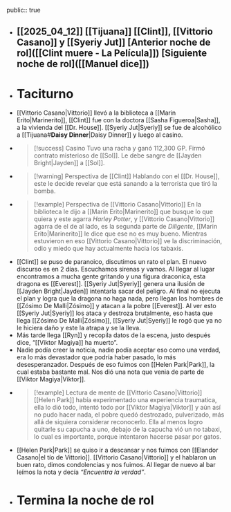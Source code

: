 public:: true

- [[2025_04_12]]
  [[Tijuana]]
  [[Clint]], [[Vittorio Casano]] y [[Syeriy Jut]]
  [Anterior noche de rol]([[Clint muere - La Película]])
  [Siguiente noche de rol]([[Manuel dice]])
  ---
- # Taciturno
- [[Vittorio Casano|Vittorio]] llevó a la biblioteca a [[Marin Erito|Marinerito]], [[Clint]] fue con la doctora [[Sasha Figueroa|Sasha]], a la vivienda del [[Dr. House]]. [[Syeriy Jut|Syeriy]] se fue de alcohólico a [[Tijuana#**Daisy Dinner**|Daisy Dinner]] y luego al casino.
- > [!success] Casino
  > Tuvo una racha y ganó 112,300 GP.
  > Firmó contrato misterioso de [[Sol]].
  > Le debe sangre de [[Jayden Bright|Jayden]] a [[Sol]].
- > [!warning] Perspectiva de [[Clint]]
  > Hablando con el [[Dr. House]], este le decide revelar que está sanando a la terrorista que tiró la bomba.
- > [!example] Perspectiva de [[Vittorio Casano|Vittorio]]
  > En la biblioteca le dijo a [[Marin Erito|Marinerito]] que busque lo que quiera y este agarra *Harley Potter*, y [[Vittorio Casano|Vittorio]] agarra de el de al lado, es la segunda parte de *Diligente*, [[Marin Erito|Marinerito]] le dice que ese no es muy bueno. Mientras estuvieron en eso [[Vittorio Casano|Vittorio]] ve la discriminación, odio y miedo que hay actualmente hacia los tabaxis.
- [[Clint]] se puso de paranoico, discutimos un rato el plan. El nuevo discurso es en 2 días. Escuchamos sirenas y vamos. Al llegar al lugar encontramos a mucha gente gritando y una figura draconica, esta dragona es [[Everest]]. [[Syeriy Jut|Syeriy]] genera una ilusión de [[Jayden Bright|Jayden]] intentarla sacar del peligro. Al final no ejecuta el plan y logra que la dragona no haga nada, pero llegan los hombres de [[Zósimo De Malli|Zósimo]] y atacan a la pobre [[Everest]]. Al ver esto [[Syeriy Jut|Syeriy]] los ataca y destroza brutalmente, eso hasta que llega [[Zósimo De Malli|Zósimo]], [[Syeriy Jut|Syeriy]] le rogó que ya no le hiciera daño y este la atrapa y se la lleva.
- Más tarde llega [[Ryn]] y recopila datos de la escena, justo después dice, “[[Viktor Magiya]] ha muerto”.
- Nadie podía creer la noticia, nadie podía aceptar eso como una verdad, era lo más devastador que podría haber pasado, lo más desesperanzador. 
  Después de eso fuimos con [[Helen Park|Park]], la cual estaba bastante mal. Nos dió una nota que venia de parte de [[Viktor Magiya|Viktor]].
- > [!example] Lectura de mente de [[Vittorio Casano|Vittorio]]
  > [[Helen Park]] había experimentado una experiencia traumatica, ella lo dió todo, intentó todo por [[Viktor Magiya|Viktor]] y aún así no pudo hacer nada, el pobre quedó destrozado, pulverizado, más allá de siquiera considerar reconocerlo. Ella al menos logro quitarle su capucha a uno, debajo de la capucha vió un no tabaxi, lo cual es importante, porque intentaron hacerse pasar por gatos.
- [[Helen Park|Park]] se quiso ir a descansar y nos fuimos con [[Elandor Casano|el tío de Vittorio]]. [[Vittorio Casano|Vittorio]] y el hablaron un buen rato, dimos condolencias y nos fuimos. Al llegar de nuevo al bar leímos la nota y decía *“Encuentra la verdad”*.
- # Termina la noche de rol
